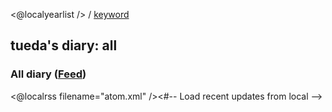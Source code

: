 <@localyearlist /> / [keyword](keyword/index.html)

## tueda's diary: all

### All diary ([Feed](${settings.baseurl}/atom.xml))

<@localrss filename="atom.xml" /><#-- Load recent updates from local -->
